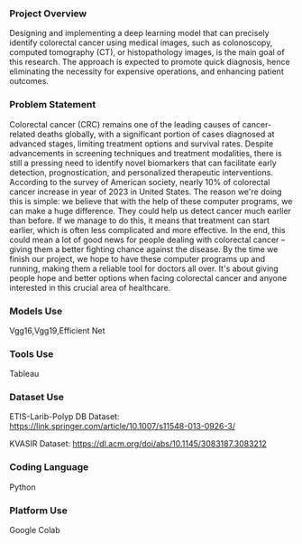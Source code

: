 ### Project Overview
Designing and implementing a deep learning model that can precisely identify
colorectal cancer using medical images, such as colonoscopy, computed
tomography (CT), or histopathology images, is the main goal of this research. The
approach is expected to promote quick diagnosis, hence eliminating the necessity
for expensive operations, and enhancing patient outcomes.

### Problem Statement

Colorectal cancer (CRC) remains one of the leading causes of cancer-related deaths
globally, with a significant portion of cases diagnosed at advanced stages, limiting
treatment options and survival rates. Despite advancements in screening
techniques and treatment modalities, there is still a pressing need to identify novel
biomarkers that can facilitate early detection, prognostication, and personalized
therapeutic interventions. According to the survey of American society, nearly 10%
of colorectal cancer increase in year of 2023 in United States.
The reason we're doing this is simple: we believe that with the help of these
computer programs, we can make a huge difference. They could help us detect
cancer much earlier than before. If we manage to do this, it means that treatment
can start earlier, which is often less complicated and more effective. In the end, this
could mean a lot of good news for people dealing with colorectal cancer – giving
them a better fighting chance against the disease.
By the time we finish our project, we hope to have these computer programs up
and running, making them a reliable tool for doctors all over. It's about giving people
hope and better options when facing colorectal cancer and anyone interested in
this crucial area of healthcare.

### Models Use
Vgg16,Vgg19,Efficient Net

### Tools Use
Tableau

### Dataset Use
ETIS-Larib-Polyp DB Dataset: https://link.springer.com/article/10.1007/s11548-013-0926-3/

KVASIR Dataset: https://dl.acm.org/doi/abs/10.1145/3083187.3083212

### Coding Language
Python

### Platform Use
Google Colab
